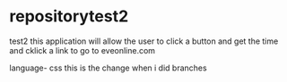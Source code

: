 # repositorytest2
test2
this application will allow the user to click a button and get the time and cklick a link to go to eveonline.com

language- css
this is the change when i did branches
